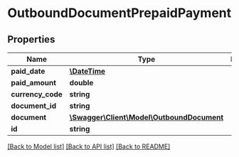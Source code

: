 # OutboundDocumentPrepaidPayment

## Properties
Name | Type | Description | Notes
------------ | ------------- | ------------- | -------------
**paid_date** | [**\DateTime**](\DateTime.md) |  | [optional] 
**paid_amount** | **double** |  | [optional] 
**currency_code** | **string** |  | [optional] 
**document_id** | **string** |  | [optional] 
**document** | [**\Swagger\Client\Model\OutboundDocument**](OutboundDocument.md) |  | [optional] 
**id** | **string** |  | [optional] 

[[Back to Model list]](../README.md#documentation-for-models) [[Back to API list]](../README.md#documentation-for-api-endpoints) [[Back to README]](../README.md)


